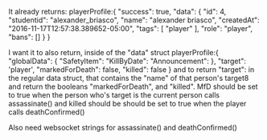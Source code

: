 It already returns:
    playerProfile:{
        "success": true,
        "data": {
            "id": 4,
            "studentid": "alexander_briasco",
            "name": "alexander briasco",
            "createdAt": "2016-11-17T12:57:38.389652-05:00",
            "tags": [
            "player"
            ],
            "role": "player",
            "bans": []
        }
    }

I want it to also return, inside of the "data" struct
  playerProfile:{
        "globalData":
        {
            "SafetyItem":
            "KillByDate":
            "Announcement":
        },
      "target": 'player',
      "markedForDeath": false,
      "killed": false
  }
and to return "target": in the regular data struct, that contains the "name" of that person's target8
and return the booleans "markedForDeath", and "killed". MfD should be set to true when the person who's
target is the current person calls assassinate()
and killed should be should be set to true when the player calls deathConfirmed()

Also need websocket strings for assassinate() and deathConfirmed()
